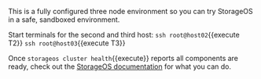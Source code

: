 This is a fully configured three node environment so you can try StorageOS in a safe, sandboxed environment.

Start terminals for the second and third host:
`ssh root@host02`{{execute T2}}
`ssh root@host03`{{execute T3}}

Once `storageos cluster health`{{execute}} reports all components are ready, check out the [StorageOS documentation](https://docs.storageos.com) for what you can do.
